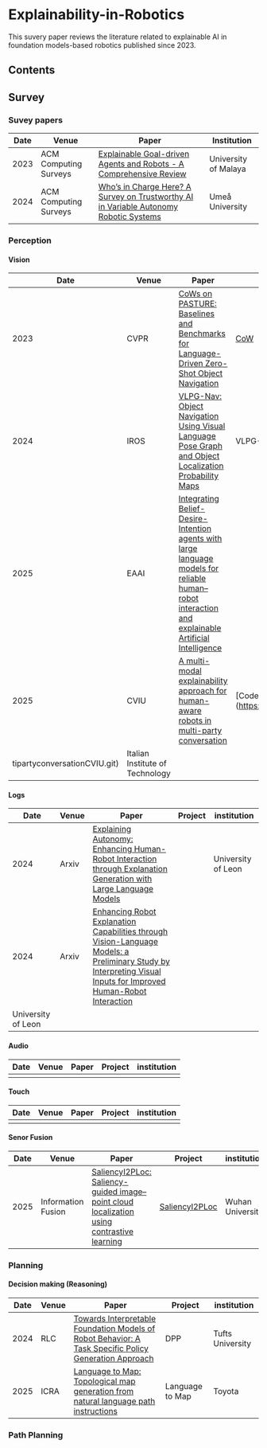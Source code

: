 # Explainability-in-Robotics
This suvery paper reviews the literature related to explainable AI in foundation models-based robotics published since 2023.

## Contents

## Survey

### Suvey papers
| Date | Venue | Paper | Institution |
| ---- | ---- | ---- | ---- |
|2023 | ACM Computing Surveys | [Explainable Goal-driven Agents and Robots - A Comprehensive Review](https://dl.acm.org/doi/pdf/10.1145/3564240)|University of Malaya |
| 2024 | ACM Computing Surveys | [Who’s in Charge Here? A Survey on Trustworthy AI in Variable Autonomy Robotic Systems](https://dl.acm.org/doi/pdf/10.1145/3645090) | Umeå University |



### Perception

#### Vision

| Date | Venue  | Paper | Project | institution | 
| ---- | ---- | ---- | ---- | ---- |
|2023  | CVPR |  [CoWs on PASTURE: Baselines and Benchmarks for Language-Driven Zero-Shot Object Navigation](https://openaccess.thecvf.com/content/CVPR2023/papers/Gadre_CoWs_on_Pasture_Baselines_and_Benchmarks_for_Language-Driven_Zero-Shot_Object_CVPR_2023_paper.pdf) |[CoW](https://cow.cs.columbia.edu/) | Columbia University |
|2024 | IROS |  [VLPG-Nav: Object Navigation Using Visual Language Pose Graph and  Object Localization Probability Maps](https://ieeexplore.ieee.org/stamp/stamp.jsp?arnumber=10802008) | VLPG-Nav | Amazon |
|2025 | EAAI | [Integrating Belief-Desire-Intention agents with large language models for reliable human–robot interaction and explainable Artificial Intelligence]() |  | BOKU University |
|2025 | CVIU |[A multi-modal explainability approach for human-aware robots in multi-party conversation](https://pdf.sciencedirectassets.com/271018/1-s2.0-S1077314225X00035/1-s2.0-S107731422500027X/main.pdf?X-Amz-Security-Token=IQoJb3JpZ2luX2VjEKr%2F%2F%2F%2F%2F%2F%2F%2F%2F%2FwEaCXVzLWVhc3QtMSJHMEUCIQC9WVntRQQCFxzZpBvuEBUqmgcsQTsghIlelLTqkgTr6QIgXzFMzk9v7IyAhYRPr8WqSJRYaL5I0LIa2V2gAm5xbLUqvAUI8v%2F%2F%2F%2F%2F%2F%2F%2F%2F%2FARAFGgwwNTkwMDM1NDY4NjUiDJbLzlnpHybYjzbJeyqQBQaMsakO4DV6JTjhEPfyuAu6VSe7kjCzQTP24dpyzWV%2FTk9rehAjTwVztOPtmxKaZ%2B4CdEMDS6iCqKcPc8F%2FZU%2FNXHzXXVWUwF38aHn3ImXOJ0IspBQ5B%2BgWBUX8beaCCKAmmWcFtaNELZa0Vq5X6FYOc18Q1q4ZSzzOgLtYxEumZ7rP4WqEP%2BXlaQR69rpsuK2kVvLBi4Qcjd36%2FSTo7p71iNPpX8KBF80lZ5SrlinZrwHpyRfxOHUv54LAsuKutSxtXVoiVr%2BgTzzAZykRnwY7Lr80vlC9tiU1SMIn%2BxbezAn%2BHmgY%2BkPefFgUwJ8gbAZmEiLN28T30uV7eHoIPwkPQkfALwSB3GYW8wBi4bA6ZS8z013%2BZbWF8Qr9YaCZToHqhutDLPLKylfjIXXviEU%2FhDa0E577sTALVGGXJX2sFj7bbw8PjRLc5dYCwjl%2BhWBraTZBxeTawy3XDFRV5rCZbwSaoWWEzr79axm4SKivHrNvhL4MWzcDgxzPPZ%2BG5acRkfwKCs1wgeiTq952OvLegXeq54eSqZ4TLjhjxDQ%2FiWRGeTU2PNEHL5QAr4jgZYd2l4f1sTve2DFRsGDBcvb3djAP5viRmR5jgzKsE69w9r7gIC5wTCdI1o48gMEsRcFZQXfkBQlonxuUXMUy0XcGivIKrK%2B0YkY%2B4oQ6%2BPYTniA10dZIVWu%2FReNPrMG5lf4N0kH4ZxwnqykaWGaC47jy0zU2V06I7s6ZLTZxVNZwbYrgGJ3absADloiOkrTslzGTPo%2B5WVtO1UC%2B11iKiHSG08AUfXuLnDpoIFPVjWhnP4FOVUFhygRxWc0q3jZFo6mzsECV2wVQ561fih%2BlDPY9d6HRLFjF5Uqstx5f6Wt8MO%2FK0b4GOrEBdyBUvFZf4zd6b0VqGLK9Sa6A3kz5bKfhRASAzd8Ij6H%2FXKKc%2Fbb76jNDvrU2r87Wu2rpXgEMPRz7Y1uNARTxmXyuP7zwgqlR%2F51ILhmW%2BG%2FNL5guXFDUkFLlB6J3osRj9MLGk9KjmhX2dMfEtV77sAORUFLeEX%2FY15c2MPuScFOejvC7mcenc29cfE9OGto7SjkymyOwEuuEVtas8V5S4ud%2BJKV8zpBNBXLdcppL%2F9Tb&X-Amz-Algorithm=AWS4-HMAC-SHA256&X-Amz-Date=20250314T175729Z&X-Amz-SignedHeaders=host&X-Amz-Expires=300&X-Amz-Credential=ASIAQ3PHCVTYVMTPAJR2%2F20250314%2Fus-east-1%2Fs3%2Faws4_request&X-Amz-Signature=f22e5dd268f861e0cfb1c53cb16ec4fbd671dec811c92c3ae80770e3c4d9bd62&hash=f4f7db6f688a27a68645150a72155b5cd621b58e1a2647df2ce6dc58672dda54&host=68042c943591013ac2b2430a89b270f6af2c76d8dfd086a07176afe7c76c2c61&pii=S107731422500027X&tid=spdf-de3f0c71-4852-40fe-bc77-52004e8e4326&sid=b1b4317d58b2f74c239854695f4d1d022d1fgxrqb&type=client&tsoh=d3d3LnNjaWVuY2VkaXJlY3QuY29t&rh=d3d3LnNjaWVuY2VkaXJlY3QuY29t&ua=1d0457515055035651515d&rr=9205a7579b5c0756&cc=gb) | [Code](https://gitlab.iit.it/cognitiveInteraction/explainablemul
tipartyconversationCVIU.git)| Italian Institute of Technology |

#### Logs
| Date | Venue  | Paper | Project | institution | 
| ---- | ---- | ---- | ---- | ---- |
|2024 | Arxiv|[Explaining Autonomy: Enhancing Human-Robot Interaction through Explanation Generation with Large Language Models](https://arxiv.org/pdf/2402.04206) | | University of Leon |
|2024 | Arxiv|  [Enhancing Robot Explanation Capabilities through Vision-Language Models: a Preliminary Study by Interpreting Visual Inputs for Improved Human-Robot Interaction](https://arxiv.org/pdf/2404.09705) | 
|University of Leon |


#### Audio

| Date | Venue  | Paper | Project | institution | 
| ---- | ---- | ---- | ---- | ---- |
|  |  |  | | |

#### Touch

| Date | Venue  | Paper | Project | institution | 
| ---- | ---- | ---- | ---- | ---- |
|  |  |  | |

#### Senor Fusion

| Date | Venue  | Paper | Project | institution | 
| ---- | ---- | ---- | ---- | ---- |
| 2025 | Information Fusion  | [SaliencyI2PLoc: Saliency-guided image–point cloud localization using contrastive learning](https://pdf.sciencedirectassets.com/272144/1-s2.0-S1566253525X00026/1-s2.0-S1566253525000880/main.pdf?X-Amz-Security-Token=IQoJb3JpZ2luX2VjEJf%2F%2F%2F%2F%2F%2F%2F%2F%2F%2FwEaCXVzLWVhc3QtMSJIMEYCIQDRbltvRNplEO%2BGrApy2pYArLYet5VCjTS%2B6ZUnW%2BEBsAIhANKOxvyoGlyRdxa3kg6e5eiW4BPIticm0ZoRcMhfeNDwKrsFCOD%2F%2F%2F%2F%2F%2F%2F%2F%2F%2FwEQBRoMMDU5MDAzNTQ2ODY1IgwAv5YDEF0nmbStNQsqjwX%2Fi2nVHZXWfN1OFtlmGFx51fIAoDkvXU50hPRjCq%2F26h5JKKqapPDOvu9frLrRvFrpqitEVvnL9lkh7hi11Vu%2FGTTmz4bqeR53EB1DjiORbEd4shnUI2BlCF%2FGnPLwrIWvZWWVlv4B7k1%2BOkttdwdqjikhoeacZ%2F8Pb4vy%2FbJNyN4V5HwF7rneFnCwvP2udVDOgKo2%2Fhmw%2FyCZVJ7%2B%2BB3iGt7hMst0fVRx1jnosz4Tyw2G1CxrrZ50J2x%2B2ZiPYFvx3h3sLG6y1BI0W0aF%2BjpDHAK845712oZX7x3yHx7EdQhZwJw%2B5gu%2FiGIeGrLj5iG9rxTON4iSwl9gromyvi8BjliNFlJM2v8QlJbYfWcphbT81nqvzGJ5CK86XZw42CTlB7F24gXcHe4DeO3iTsB72MZOvqXWCuoebrrytgdDXIFehUq1DHRdO5QiMSTY46ZkZBhoWdxiRTnp3agVvTbN1xHCCCBJcp1Goz%2FmqPV69DYJQVw5zeFsUKMZRYtz26iyAoBqPVDs5vvDFZd8Wdfg5sqwyQpfXL%2BMewBJHlVEE%2Fx8z%2FOfxQwpkYfLYJQK5lco%2BpyWHmQA1BbBP9%2BQrOaxMLDCRWklf%2Fe6ycCP7wEQBVUcktoTGn4OCYeQOLmpxNe9KRt8G3eW6H0OaWinKcgIBcMPD8b1nov%2FZyjcU%2FfPIRsR5EGabZ9TRUxQeeXTSsUzdwOitE%2FV01%2Ffrr0W4i3GASSnPqaZw417A9k3omCBHveOSvz9sIcTvcDy%2FltH7HtKJ2Jc9IzBictZujwlZkEnaRXRWd1j943jg8FVhISteV5QnWUP%2B5NleBheVlwhxIDM1XyvF8og7YBx7ATBQ2VLz8%2Bu%2Bj1l0K1NJ23D3PcPMKO6zb4GOrABIQwo7z4aQiKM5rirSNH9SpG0hOn6mEu0NIifo1u%2FUoAyK9B3SOGHdJ19mNK%2F1XJX%2BWiSIK%2F3igtV7lEp2bb4eJ%2BA51ekxmgsmKph%2F0X6NkXfOApRYu9zDb6%2BrfbpS568SXbkd5Np3t3Zx%2BeJ1sqEilFHxU4biotO%2FzIZ88yBU8IfwKEoZSGghN%2BSx19yC5hrKdTKX%2BQdD9KxovZp806XZAyYel18LEyjqzwybK2Wu7o%3D&X-Amz-Algorithm=AWS4-HMAC-SHA256&X-Amz-Date=20250313T231358Z&X-Amz-SignedHeaders=host&X-Amz-Expires=300&X-Amz-Credential=ASIAQ3PHCVTYUU4GXCYQ%2F20250313%2Fus-east-1%2Fs3%2Faws4_request&X-Amz-Signature=e67e4b3956b29db9461569bd3c521fbdf2a7b443b8eee23972b03904469dbb21&hash=972f8cd8c5d7bb9e8a59aa8def48c7eab103a4e0e5f6cea07b918f0d0f3c24a4&host=68042c943591013ac2b2430a89b270f6af2c76d8dfd086a07176afe7c76c2c61&pii=S1566253525000880&tid=spdf-1ee7f262-98fd-46ab-853e-dd7793ca87fc&sid=3b370dd335a8f946a13a76e3f5f1263a3090gxrqb&type=client&tsoh=d3d3LnNjaWVuY2VkaXJlY3QuY29t&rh=d3d3LnNjaWVuY2VkaXJlY3QuY29t&ua=1d045752060651585d5251&rr=91ff39945e616a3c&cc=gb) | [SaliencyI2PLoc](https://whu-lyh.github.io/SaliencyI2PLoc/) | Wuhan University|

### Planning

#### Decision making (Reasoning)

| Date | Venue  | Paper | Project | institution | 
| ---- | ---- | ---- | ---- | ---- |
| 2024 | RLC  | [Towards Interpretable Foundation Models of Robot Behavior: A Task Specific Policy Generation Approach](https://arxiv.org/pdf/2407.08065)| DPP | Tufts University |
|2025 | ICRA | [Language to Map: Topological map generation from natural language path instructions](https://ieeexplore.ieee.org/stamp/stamp.jsp?tp=&arnumber=10611377)|Language to Map |Toyota|

### Path Planning










